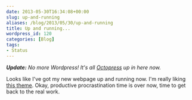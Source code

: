 ```yaml
---
date: 2013-05-30T16:34:08+00:00
slug: up-and-running
aliases: /blog/2013/05/30/up-and-running
title: Up and running...
wordpress_id: 120
categories: [Blog]
tags:
- Status
---
```


*__Update:__ No more Wordpress! It's all [Octopress](http://octopress.org/) up in here now.*

Looks like I've got my new webpage up and running now. I'm really liking [this theme](http://wordpress.org/themes/hum). Okay, productive procrastination time is over now, time to get back to the real work.
